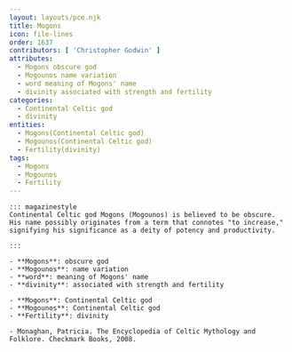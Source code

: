 ```yaml
---
layout: layouts/pce.njk
title: Mogons
icon: file-lines
order: 1637
contributors: [ 'Christopher Godwin' ]
attributes:
  - Mogons obscure god
  - Mogounos name variation
  - word meaning of Mogons' name
  - divinity associated with strength and fertility
categories:
  - Continental Celtic god
  - divinity
entities:
  - Mogons(Continental Celtic god)
  - Mogounos(Continental Celtic god)
  - Fertility(divinity)
tags:
  - Mogons
  - Mogounos
  - Fertility
---
```

``` tab [group1:Info]
::: magazinestyle
Continental Celtic god Mogons (Mogounos) is believed to be obscure. His name possibly originates from a term that connotes "to increase," signifying his significance as a deity of potency and productivity.

:::
```
``` tab [group1:Attributes]
- **Mogons**: obscure god
- **Mogounos**: name variation
- **word**: meaning of Mogons' name
- **divinity**: associated with strength and fertility
```
``` tab [group1:Entities]
- **Mogons**: Continental Celtic god
- **Mogounos**: Continental Celtic god
- **Fertility**: divinity
```
``` tab [group1:Sources]
- Monaghan, Patricia. The Encyclopedia of Celtic Mythology and Folklore. Checkmark Books, 2008.
```
